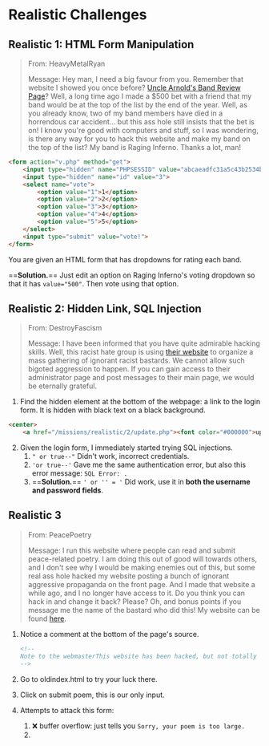 # Realistic Challenges

## Realistic 1: HTML Form Manipulation

>From: HeavyMetalRyan 
>
>Message: Hey man, I need a big favour from you. Remember that website I showed you once before? [Uncle Arnold's Band Review Page](https://www.hackthissite.org/missions/realistic/1/)?  Well, a long time ago I made a $500 bet with a friend that my band  would be at the top of the list by the end of the year. Well, as you  already know, two of my band members have died in a horrendous car  accident... but this ass hole still insists that the bet is on!
> I know you're good with computers and stuff, so I was wondering, is  there any way for you to hack this website and make my band on the top  of the list? My band is Raging Inferno. Thanks a lot, man!

```html
<form action="v.php" method="get">
	<input type="hidden" name="PHPSESSID" value="abcaeadfc31a5c43b2534bf995c0553f">
	<input type="hidden" name="id" value="3">
	<select name="vote">
		<option value="1">1</option>
		<option value="2">2</option>
		<option value="3">3</option>
		<option value="4">4</option>
		<option value="5">5</option>
	</select>
	<input type="submit" value="vote!">
</form>
```

You are given an HTML form that has dropdowns for rating each band. 

==**Solution.**== Just edit an option on Raging Inferno's voting dropdown so that it has `value="500"`. Then vote using that option.

## Realistic 2: Hidden Link, SQL Injection

> From: DestroyFascism 
>
> Message: I have been informed that you have quite admirable hacking skills. Well, this racist hate group is using [their website](https://www.hackthissite.org/missions/realistic/2) to organize a mass gathering of ignorant racist bastards. We cannot  allow such bigoted aggression to happen. If you can gain access to their administrator page and post messages to their main page, we would be  eternally grateful.

1. Find the hidden element at the bottom of the webpage: a link to the login form. It is hidden with black text on a black background.

```html
<center>
    <a href="/missions/realistic/2/update.php"><font color="#000000">update</font></a></center>
```

2. Given the login form, I immediately started trying SQL injections.
   1. `" or true--"` Didn't work, incorrect credentials.
   2. `'or true--'` Gave me the same authentication error, but also this error message: `SQL Error: .`
   3. ==**Solution.**== `' or '' = '` Did work, use it in **both the username and password fields**.

## Realistic 3

>From: PeacePoetry 
>
>Message: I run this website where people can read and submit peace-related poetry. I am doing this out of good will towards others, and I don't see why I would be making enemies out of this, but some real ass hole hacked my website posting a bunch of ignorant aggressive propaganda on the front page. And I made that website a while ago, and I no longer have access to it. Do you think you can hack in and change it back? Please? Oh, and bonus points if you message me the name of the bastard who did this!
>My website can be found [here](https://www.hackthissite.org/missions/realistic/3).

1. Notice a comment at the bottom of the page's source.

   ``` html
   <!--
   Note to the webmasterThis website has been hacked, but not totally destroyed. The old website is still up. I simply copied the old index.html file to oldindex.html and remade this one. Sorry about the inconvenience.
   -->
   ```

2. Go to oldindex.html to try your luck there.
3. Click on submit poem, this is our only input.
4. Attempts to attack this form:
   1. :x: buffer overflow: just tells you `Sorry, your poem is too large.`
   2. 